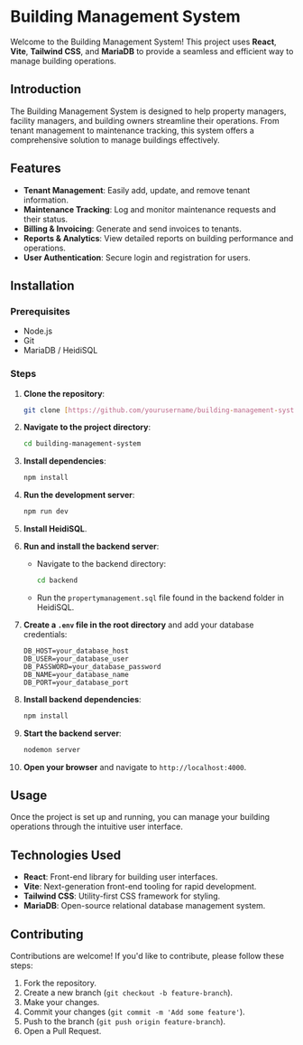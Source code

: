 # Building Management System

Welcome to the Building Management System! This project uses **React**, **Vite**, **Tailwind CSS**, and **MariaDB** to provide a seamless and efficient way to manage building operations.

## Introduction

The Building Management System is designed to help property managers, facility managers, and building owners streamline their operations. From tenant management to maintenance tracking, this system offers a comprehensive solution to manage buildings effectively.

## Features

- **Tenant Management**: Easily add, update, and remove tenant information.
- **Maintenance Tracking**: Log and monitor maintenance requests and their status.
- **Billing & Invoicing**: Generate and send invoices to tenants.
- **Reports & Analytics**: View detailed reports on building performance and operations.
- **User Authentication**: Secure login and registration for users.

## Installation

### Prerequisites

- Node.js
- Git
- MariaDB / HeidiSQL

### Steps

1. **Clone the repository**:

    ```bash
    git clone [https://github.com/yourusername/building-management-system.git](https://github.com/hashimaw/Building-Managment-System)
    ```

2. **Navigate to the project directory**:

    ```bash
    cd building-management-system
    ```

3. **Install dependencies**:

    ```bash
    npm install
    ```



4. **Run the development server**:

    ```bash
    npm run dev
    ```
    
5. **Install HeidiSQL**.

6. **Run and install the backend server**:
    - Navigate to the backend directory:

        ```bash
        cd backend
        ```

    - Run the `propertymanagement.sql` file found in the backend folder in HeidiSQL.

7. **Create a `.env` file in the root directory** and add your database credentials:

    ```plaintext
    DB_HOST=your_database_host
    DB_USER=your_database_user
    DB_PASSWORD=your_database_password
    DB_NAME=your_database_name
    DB_PORT=your_database_port
    ```

8. **Install backend dependencies**:

    ```bash
    npm install
    ```

9. **Start the backend server**:

    ```bash
    nodemon server
    ```

10. **Open your browser** and navigate to `http://localhost:4000`.

## Usage

Once the project is set up and running, you can manage your building operations through the intuitive user interface.

## Technologies Used

- **React**: Front-end library for building user interfaces.
- **Vite**: Next-generation front-end tooling for rapid development.
- **Tailwind CSS**: Utility-first CSS framework for styling.
- **MariaDB**: Open-source relational database management system.

## Contributing

Contributions are welcome! If you'd like to contribute, please follow these steps:

1. Fork the repository.
2. Create a new branch (`git checkout -b feature-branch`).
3. Make your changes.
4. Commit your changes (`git commit -m 'Add some feature'`).
5. Push to the branch (`git push origin feature-branch`).
6. Open a Pull Request.
